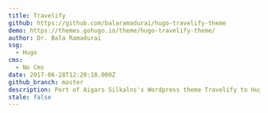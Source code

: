 ```yaml
---
title: Travelify
github: https://github.com/balaramadurai/hugo-travelify-theme
demo: https://themes.gohugo.io/theme/hugo-travelify-theme/
author: Dr. Bala Ramadurai
ssg:
  - Hugo
cms:
  - No Cms
date: 2017-06-28T12:20:18.000Z
github_branch: master
description: Port of Aigars Silkalns's Wordpress theme Travelify to Hugo. Demo -
stale: false
---
```

